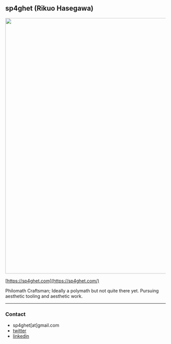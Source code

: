 ## sp4ghet (Rikuo Hasegawa)

<img src="https://github.com/sp4ghet/algomesh/raw/master/Videos/logo_smol.gif" width="800px" />


[https://sp4ghet.com](https://sp4ghet.com/)


Philomath Craftsman; Ideally a polymath but not quite there yet.
Pursuing aesthetic tooling and aesthetic work.

----

### Contact

- sp4ghet[at]gmail.com
- [twitter](https://twitter.com/sp4ghet)
- [linkedin](https://www.linkedin.com/in/rikuohasegawa/)
